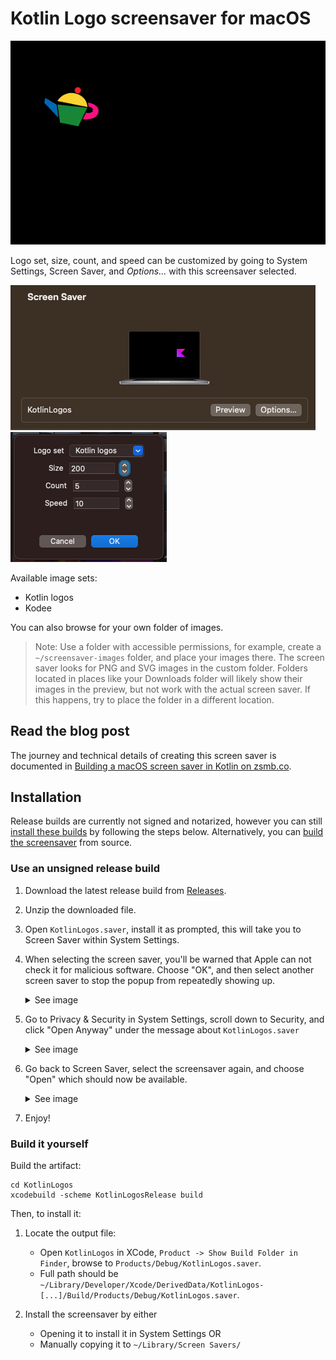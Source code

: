 # Kotlin Logo screensaver for macOS

![Screensaver GIF](/docs/KotlinLogo.gif)

Logo set, size, count, and speed can be customized by going to System Settings, Screen Saver, and *Options...* with this screensaver selected.

![Use the Options button](/docs/config1.png)
![Customize parameters](/docs/config2.png)

Available image sets:
* Kotlin logos
* Kodee

You can also browse for your own folder of images.

> Note: Use a folder with accessible permissions, for example, create a `~/screensaver-images` folder, and place your images there. The screen saver looks for PNG and SVG images in the custom folder. Folders located in places like your Downloads folder will likely show their images in the preview, but not work with the actual screen saver. If this happens, try to place the folder in a different location.

## Read the blog post

The journey and technical details of creating this screen saver is documented in [Building a macOS screen saver in Kotlin on zsmb.co](https://zsmb.co/building-a-macos-screen-saver-in-kotlin/).

## Installation

Release builds are currently not signed and notarized, however you can still [install these builds](#use-an-unsigned-release-build) by following the steps below. Alternatively, you can [build the screensaver](#build-it-yourself) from source.

### Use an unsigned release build

1. Download the latest release build from [Releases](https://github.com/zsmb13/KotlinLogo-ScreenSaver/releases).
2. Unzip the downloaded file.
3. Open `KotlinLogos.saver`, install it as prompted, this will take you to Screen Saver within System Settings.
4. When selecting the screen saver, you'll be warned that Apple can not check it for malicious software. Choose "OK", and then select another screen saver to stop the popup from repeatedly showing up.

   <details>
      <summary>See image</summary>
      
      ![](/docs/install1.png)
   </details>

5. Go to Privacy & Security in System Settings, scroll down to Security, and click "Open Anyway" under the message about `KotlinLogos.saver`

   <details>
      <summary>See image</summary>
      
      ![](/docs/install2.png)
   </details>

6. Go back to Screen Saver, select the screensaver again, and choose "Open" which should now be available.

   <details>
      <summary>See image</summary>

      ![](/docs/install3.png)
   </details>

7. Enjoy!

### Build it yourself

Build the artifact:

```
cd KotlinLogos
xcodebuild -scheme KotlinLogosRelease build
```

Then, to install it:

1. Locate the output file:
   * Open `KotlinLogos` in XCode, `Product -> Show Build Folder in Finder`, browse to `Products/Debug/KotlinLogos.saver`.
   * Full path should be `~/Library/Developer/Xcode/DerivedData/KotlinLogos-[...]/Build/Products/Debug/KotlinLogos.saver`.

2. Install the screensaver by either
   * Opening it to install it in System Settings OR
   * Manually copying it to `~/Library/Screen Savers/`
